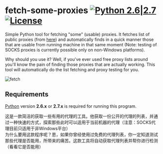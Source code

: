 fetch-some-proxies [![Python 2.6|2.7](https://img.shields.io/badge/python-2.6|2.7-yellow.svg)](https://www.python.org/) [![License](https://img.shields.io/badge/license-Public_domain-red.svg)](https://wiki.creativecommons.org/wiki/Public_domain)
====

Simple Python tool for fetching "some" (usable) proxies. It fetches list of public proxies (from [here](https://hidester.com)) and automatically finds in a quick manner those that are usable from running machine in that same moment (Note: testing of SOCKS proxies is currently possible only on non-Windows platforms).

Why should you use it? Well, if you've ever used free proxy lists around you'll know the pain of finding those proxies that are actually working. This tool will automatically do the list fetching and proxy testing for you.

![fetch](http://i.imgur.com/Z3LmjLp.png)

Requirements
----

[Python](http://www.python.org/download/) version **2.6.x** or **2.7.x** is required for running this program.


这是一款简洁的获取一些有用的代理的工具。他获取一份公开的代理的列表，并通过一种快速的方式，探索那些此时可以适用于当前机器的代理（注意：SOCKS代理目前只适用于非Windows平台）<br>
为什么要用这款程序呢？恩，如果你曾经使用过免费的代理列表，你一定知道测试那些代理是否能用，所带来的痛苦。这款工具将自动获取代理列表并帮你进行检测（看看它是否能用）
